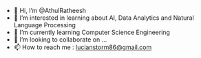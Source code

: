 - 👋 Hi, I’m @AthulRatheesh
- 👀 I’m interested in learning about AI, Data Analytics and Natural Language Processing 
- 🌱 I’m currently learning Computer Science Engineering
- 💞️ I’m looking to collaborate on ...
- 📫 How to reach me : lucianstorm86@gmail.com

<!---
AthulRatheesh/AthulRatheesh is a ✨ special ✨ repository because its `README.md` (this file) appears on your GitHub profile.
You can click the Preview link to take a look at your changes.
--->
